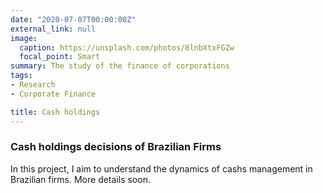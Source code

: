 ```yaml
---
date: "2020-07-07T00:00:00Z"
external_link: null
image:
  caption: https://unsplash.com/photos/8lnbXtxFGZw
  focal_point: Smart
summary: The study of the finance of corporations
tags:
- Research
- Corporate Finance

title: Cash holdings
---
```


### Cash holdings decisions of Brazilian Firms

In this project, I aim to understand the dynamics of cashs management in Brazilian firms. More details soon.


